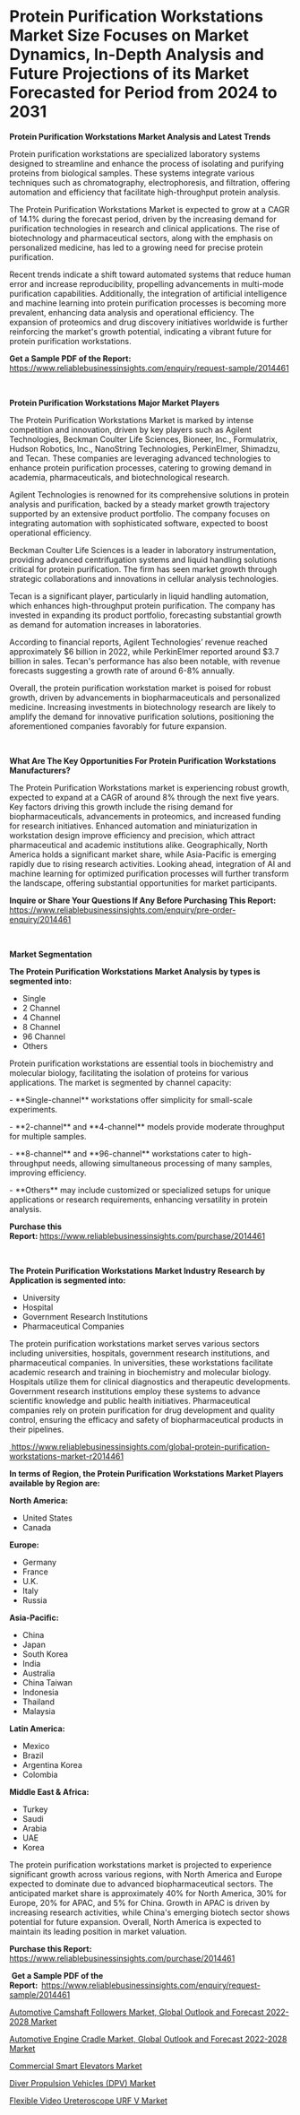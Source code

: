 <p><h1>Protein Purification Workstations Market Size Focuses on Market Dynamics, In-Depth Analysis and Future Projections of its Market Forecasted for Period from 2024 to 2031</h1></p><p><strong>Protein Purification Workstations Market Analysis and Latest Trends</strong></p>
<p><p>Protein purification workstations are specialized laboratory systems designed to streamline and enhance the process of isolating and purifying proteins from biological samples. These systems integrate various techniques such as chromatography, electrophoresis, and filtration, offering automation and efficiency that facilitate high-throughput protein analysis. </p><p>The Protein Purification Workstations Market is expected to grow at a CAGR of 14.1% during the forecast period, driven by the increasing demand for purification technologies in research and clinical applications. The rise of biotechnology and pharmaceutical sectors, along with the emphasis on personalized medicine, has led to a growing need for precise protein purification. </p><p>Recent trends indicate a shift toward automated systems that reduce human error and increase reproducibility, propelling advancements in multi-mode purification capabilities. Additionally, the integration of artificial intelligence and machine learning into protein purification processes is becoming more prevalent, enhancing data analysis and operational efficiency. The expansion of proteomics and drug discovery initiatives worldwide is further reinforcing the market's growth potential, indicating a vibrant future for protein purification workstations.</p></p>
<p><strong>Get a Sample PDF of the Report:&nbsp;</strong> <a href="https://www.reliablebusinessinsights.com/enquiry/request-sample/2014461?utm_campaign=84&utm_medium=2&utm_source=Github&utm_content=ia&utm_term=26102024&utm_id=protein-purification-workstations">https://www.reliablebusinessinsights.com/enquiry/request-sample/2014461</a></p>
<p>&nbsp;</p>
<p><strong>Protein Purification Workstations Major Market Players</strong></p>
<p><p>The Protein Purification Workstations Market is marked by intense competition and innovation, driven by key players such as Agilent Technologies, Beckman Coulter Life Sciences, Bioneer, Inc., Formulatrix, Hudson Robotics, Inc., NanoString Technologies, PerkinElmer, Shimadzu, and Tecan. These companies are leveraging advanced technologies to enhance protein purification processes, catering to growing demand in academia, pharmaceuticals, and biotechnological research.</p><p>Agilent Technologies is renowned for its comprehensive solutions in protein analysis and purification, backed by a steady market growth trajectory supported by an extensive product portfolio. The company focuses on integrating automation with sophisticated software, expected to boost operational efficiency.</p><p>Beckman Coulter Life Sciences is a leader in laboratory instrumentation, providing advanced centrifugation systems and liquid handling solutions critical for protein purification. The firm has seen market growth through strategic collaborations and innovations in cellular analysis technologies.</p><p>Tecan is a significant player, particularly in liquid handling automation, which enhances high-throughput protein purification. The company has invested in expanding its product portfolio, forecasting substantial growth as demand for automation increases in laboratories.</p><p>According to financial reports, Agilent Technologies’ revenue reached approximately $6 billion in 2022, while PerkinElmer reported around $3.7 billion in sales. Tecan's performance has also been notable, with revenue forecasts suggesting a growth rate of around 6-8% annually.</p><p>Overall, the protein purification workstation market is poised for robust growth, driven by advancements in biopharmaceuticals and personalized medicine. Increasing investments in biotechnology research are likely to amplify the demand for innovative purification solutions, positioning the aforementioned companies favorably for future expansion.</p></p>
<p>&nbsp;</p>
<p><strong>What Are The Key Opportunities For Protein Purification Workstations Manufacturers?</strong></p>
<p><p>The Protein Purification Workstations market is experiencing robust growth, expected to expand at a CAGR of around 8% through the next five years. Key factors driving this growth include the rising demand for biopharmaceuticals, advancements in proteomics, and increased funding for research initiatives. Enhanced automation and miniaturization in workstation design improve efficiency and precision, which attract pharmaceutical and academic institutions alike. Geographically, North America holds a significant market share, while Asia-Pacific is emerging rapidly due to rising research activities. Looking ahead, integration of AI and machine learning for optimized purification processes will further transform the landscape, offering substantial opportunities for market participants.</p></p>
<p><strong>Inquire or Share Your Questions If Any Before Purchasing This Report:</strong> <a href="https://www.reliablebusinessinsights.com/enquiry/pre-order-enquiry/2014461?utm_campaign=84&utm_medium=2&utm_source=Github&utm_content=ia&utm_term=26102024&utm_id=protein-purification-workstations">https://www.reliablebusinessinsights.com/enquiry/pre-order-enquiry/2014461</a></p>
<p>&nbsp;</p>
<p><strong>Market Segmentation</strong></p>
<p><strong>The Protein Purification Workstations Market Analysis by types is segmented into:</strong></p>
<p><ul><li>Single</li><li>2 Channel</li><li>4 Channel</li><li>8 Channel</li><li>96 Channel</li><li>Others</li></ul></p>
<p><p>Protein purification workstations are essential tools in biochemistry and molecular biology, facilitating the isolation of proteins for various applications. The market is segmented by channel capacity: </p><p>- **Single-channel** workstations offer simplicity for small-scale experiments. </p><p>- **2-channel** and **4-channel** models provide moderate throughput for multiple samples. </p><p>- **8-channel** and **96-channel** workstations cater to high-throughput needs, allowing simultaneous processing of many samples, improving efficiency. </p><p>- **Others** may include customized or specialized setups for unique applications or research requirements, enhancing versatility in protein analysis.</p></p>
<p><strong>Purchase this Report:&nbsp;</strong><a href="https://www.reliablebusinessinsights.com/purchase/2014461?utm_campaign=84&utm_medium=2&utm_source=Github&utm_content=ia&utm_term=26102024&utm_id=protein-purification-workstations">https://www.reliablebusinessinsights.com/purchase/2014461</a></p>
<p>&nbsp;</p>
<p><strong>The Protein Purification Workstations Market Industry Research by Application is segmented into:</strong></p>
<p><ul><li>University</li><li>Hospital</li><li>Government Research Institutions</li><li>Pharmaceutical Companies</li></ul></p>
<p><p>The protein purification workstations market serves various sectors including universities, hospitals, government research institutions, and pharmaceutical companies. In universities, these workstations facilitate academic research and training in biochemistry and molecular biology. Hospitals utilize them for clinical diagnostics and therapeutic developments. Government research institutions employ these systems to advance scientific knowledge and public health initiatives. Pharmaceutical companies rely on protein purification for drug development and quality control, ensuring the efficacy and safety of biopharmaceutical products in their pipelines.</p></p>
<p><a href="https://www.reliablebusinessinsights.com/global-protein-purification-workstations-market-r2014461?utm_campaign=84&utm_medium=2&utm_source=Github&utm_content=ia&utm_term=26102024&utm_id=protein-purification-workstations">&nbsp;https://www.reliablebusinessinsights.com/global-protein-purification-workstations-market-r2014461</a></p>
<p><strong>In terms of Region, the Protein Purification Workstations Market Players available by Region are:</strong></p>
<p>
    <p> <strong> North America: </strong>
        <ul>
            <li>United States</li>
            <li>Canada</li>
        </ul>
        </p> 
    <p> <strong> Europe: </strong>
        <ul>
            <li>Germany</li>
            <li>France</li>
            <li>U.K.</li>
            <li>Italy</li>
            <li>Russia</li>
        </ul>
        </p> 
    <p> <strong> Asia-Pacific: </strong>
        <ul>
            <li>China</li>
            <li>Japan</li>
            <li>South Korea</li>
            <li>India</li>
            <li>Australia</li>
            <li>China Taiwan</li>
            <li>Indonesia</li>
            <li>Thailand</li>
            <li>Malaysia</li>
        </ul>
        </p> 
    <p> <strong> Latin America: </strong>
        <ul>
            <li>Mexico</li>
            <li>Brazil</li>
            <li>Argentina Korea</li>
            <li>Colombia</li>
        </ul>
        </p> 
    <p> <strong> Middle East & Africa: </strong>
        <ul>
            <li>Turkey</li>
            <li>Saudi</li>
            <li>Arabia</li>
            <li>UAE</li>
            <li>Korea</li>
        </ul>
    </p>
    </p>
<p><p>The protein purification workstations market is projected to experience significant growth across various regions, with North America and Europe expected to dominate due to advanced biopharmaceutical sectors. The anticipated market share is approximately 40% for North America, 30% for Europe, 20% for APAC, and 5% for China. Growth in APAC is driven by increasing research activities, while China's emerging biotech sector shows potential for future expansion. Overall, North America is expected to maintain its leading position in market valuation.</p></p>
<p><strong>Purchase this Report: </strong><a href="https://www.reliablebusinessinsights.com/purchase/2014461?utm_campaign=84&utm_medium=2&utm_source=Github&utm_content=ia&utm_term=26102024&utm_id=protein-purification-workstations">https://www.reliablebusinessinsights.com/purchase/2014461</a></p>
<p>&nbsp;<strong>Get a Sample PDF of the Report:&nbsp;&nbsp;</strong><a href="https://www.reliablebusinessinsights.com/enquiry/request-sample/2014461?utm_campaign=84&utm_medium=2&utm_source=Github&utm_content=ia&utm_term=26102024&utm_id=protein-purification-workstations">https://www.reliablebusinessinsights.com/enquiry/request-sample/2014461</a></p>
<p><strong></strong></p>
<p><p><a href="https://www.linkedin.com/pulse/automotive-camshaft-followers-market-global-outlook-forecast-vu6te?utm_campaign=84&utm_medium=2&utm_source=Github&utm_content=ia&utm_term=26102024&utm_id=protein-purification-workstations">Automotive Camshaft Followers Market, Global Outlook and Forecast 2022-2028 Market</a></p><p><a href="https://www.linkedin.com/pulse/automotive-engine-cradle-market-global-outlook-forecast-2022-2028-r4v3e?utm_campaign=84&utm_medium=2&utm_source=Github&utm_content=ia&utm_term=26102024&utm_id=protein-purification-workstations">Automotive Engine Cradle Market, Global Outlook and Forecast 2022-2028 Market</a></p><p><a href="https://issuu.com/reportprime-2/docs/commercial-smart-elevators-market-s_28dc36e36cdc7a?utm_campaign=84&utm_medium=2&utm_source=Github&utm_content=ia&utm_term=26102024&utm_id=protein-purification-workstations">Commercial Smart Elevators Market</a></p><p><a href="https://issuu.com/reportprime-2/docs/diver-propulsion-vehicles-dpv-marke_bc553ad24238bc?utm_campaign=84&utm_medium=2&utm_source=Github&utm_content=ia&utm_term=26102024&utm_id=protein-purification-workstations">Diver Propulsion Vehicles (DPV) Market</a></p><p><a href="https://github.com/fosters9adames/Market-Research-Report-List-1/blob/main/flexible-video-ureteroscope-urf-v-market.md?utm_campaign=84&utm_medium=2&utm_source=Github&utm_content=ia&utm_term=26102024&utm_id=protein-purification-workstations">Flexible Video Ureteroscope URF V Market</a></p></p>